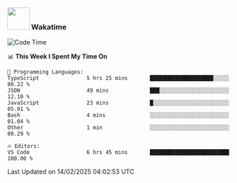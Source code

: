 ### <img src="https://media.giphy.com/media/VgCDAzcKvsR6OM0uWg/giphy.gif" width="50"> Wakatime

  <!--START_SECTION:waka-->
![Code Time](http://img.shields.io/badge/Code%20Time-1%2C483%20hrs%2020%20mins-blue)

📊 **This Week I Spent My Time On** 

```text
💬 Programming Languages: 
TypeScript               5 hrs 25 mins       ████████████████████░░░░░   80.22 % 
JSON                     49 mins             ███░░░░░░░░░░░░░░░░░░░░░░   12.10 % 
JavaScript               23 mins             █░░░░░░░░░░░░░░░░░░░░░░░░   05.91 % 
Bash                     4 mins              ░░░░░░░░░░░░░░░░░░░░░░░░░   01.04 % 
Other                    1 min               ░░░░░░░░░░░░░░░░░░░░░░░░░   00.29 % 

🔥 Editors: 
VS Code                  6 hrs 45 mins       █████████████████████████   100.00 % 
```


 Last Updated on 14/02/2025 04:02:53 UTC
<!--END_SECTION:waka-->
